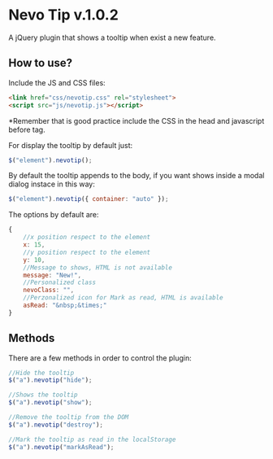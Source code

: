 Nevo Tip v.1.0.2
================
A jQuery plugin that shows a tooltip when exist a new feature.


How to use?
-----------
Include the JS and CSS files:

```html
<link href="css/nevotip.css" rel="stylesheet">
<script src="js/nevotip.js"></script>
```
*Remember that is good practice include the CSS in the head and javascript before </body> tag.

For display the tooltip by default just:
```javascript
$("element").nevotip();
```
By default the tooltip appends to the body, if you want shows inside a modal dialog instace in this way:
```javascript
$("element").nevotip({ container: "auto" });
```

The options by default are:
```javascript
{
	//x position respect to the element
	x: 15,
	//y position respect to the element
	y: 10,
	//Message to shows, HTML is not available
	message: "New!",
	//Personalized class
	nevoClass: "",
	//Perzonalized icon for Mark as read, HTML is available
	asRead: "&nbsp;&times;"
}
```

Methods
-------
There are a few methods in order to control the plugin:

```javascript
//Hide the tooltip
$("a").nevotip("hide");

//Shows the tooltip
$("a").nevotip("show");

//Remove the tooltip from the DOM
$("a").nevotip("destroy");

//Mark the tooltip as read in the localStorage
$("a").nevotip("markAsRead");
```